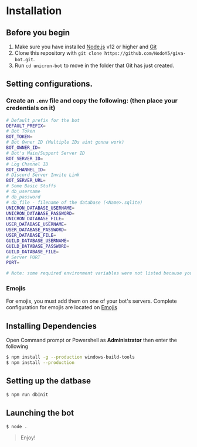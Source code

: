 # Installation

## Before you begin

1. Make sure you have installed [Node.js](https://www.guru99.com/download-install-node-js.html) v12 or higher and [Git](https://www.linode.com/docs/development/version-control/how-to-install-git-on-linux-mac-and-windows/)
2. Clone this repository with `git clone https://github.com/NodoY5/giva-bot.git`.
3. Run `cd unicron-bot` to move in the folder that Git has just created.

## Setting configurations.

### Create an `.env` file and copy the following: \(then place your credentials on it\)

```bash
# Default prefix for the bot
DEFAULT_PREFIX=
# Bot Token
BOT_TOKEN=
# Bot Owner ID (Multiple IDs aint gonna work)
BOT_OWNER_ID=
# Bot's Main/Support Server ID
BOT_SERVER_ID=
# Log Channel ID
BOT_CHANNEL_ID=
# Discord Server Invite Link
BOT_SERVER_URL=
# Some Basic Stuffs
# db_username
# db_password
# db_file - filename of the database (<Name>.sqlite)
UNICRON_DATABASE_USERNAME=
UNICRON_DATABASE_PASSWORD=
UNICRON_DATABASE_FILE=
USER_DATABASE_USERNAME=
USER_DATABASE_PASSWORD=
USER_DATABASE_FILE=
GUILD_DATABASE_USERNAME=
GUILD_DATABASE_PASSWORD=
GUILD_DATABASE_FILE=
# Server PORT
PORT=

# Note: some required environment variables were not listed because you will never get them such as API Keys
```

### Emojis

For emojis, you must add them on one of your bot's servers. Complete configuration for emojis are located on [Emojis](https://github.com/NodoY5/giva-bot/tree/6c975122a6b50ba1a0987885b47bc7f5a8d8d41e/assets/Emotes.json)

## Installing Dependencies

Open Command prompt or Powershell as **Administrator** then enter the following

```bash
$ npm install -g --production windows-build-tools
$ npm install --production
```

## Setting up the datbase

```bash
$ npm run dbInit
```

## Launching the bot

```bash
$ node .
```

> Enjoy!

